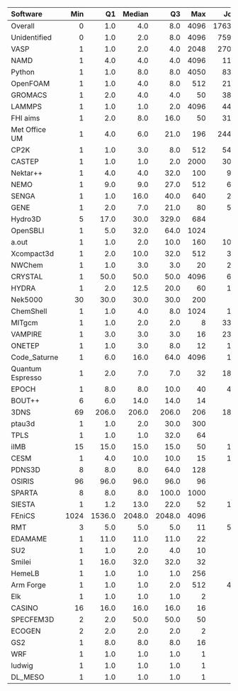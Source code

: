 | Software         |   Min |     Q1 |   Median |     Q3 |   Max |   Jobs |     Nodeh |   PercentUse |       kWh |   PercentEnergy |   Users |   Projects |
|:-----------------|------:|-------:|---------:|-------:|------:|-------:|----------:|-------------:|----------:|----------------:|--------:|-----------:|
| Overall          |     0 |    1.0 |      4.0 |    8.0 |  4096 | 176317 | 4470197.6 |        100.0 | 1688100.6 |           100.0 |     894 |        126 |
| Unidentified     |     0 |    1.0 |      2.0 |    8.0 |  4096 |  75967 | 1306601.2 |         29.2 |  459492.1 |            27.2 |     781 |        117 |
| VASP             |     1 |    1.0 |      2.0 |    4.0 |  2048 |  27024 |  598045.0 |         13.4 |  210370.3 |            12.5 |     119 |         14 |
| NAMD             |     1 |    4.0 |      4.0 |    4.0 |  4096 |   1134 |  430917.5 |          9.6 |  211980.8 |            12.6 |       9 |          7 |
| Python           |     1 |    1.0 |      8.0 |    8.0 |  4050 |   8316 |  238801.6 |          5.3 |   84378.3 |             5.0 |      68 |         22 |
| OpenFOAM         |     1 |    1.0 |      4.0 |    8.0 |   512 |   2149 |  218907.7 |          4.9 |   78273.0 |             4.6 |      44 |         16 |
| GROMACS          |     1 |    2.0 |      4.0 |    4.0 |    50 |   3800 |  214081.1 |          4.8 |  100429.1 |             5.9 |      47 |          9 |
| LAMMPS           |     1 |    1.0 |      1.0 |    2.0 |  4096 |   4474 |  160222.5 |          3.6 |   63194.5 |             3.7 |      53 |         19 |
| FHI aims         |     1 |    2.0 |      8.0 |   16.0 |    50 |   3162 |  158392.0 |          3.5 |   56798.4 |             3.4 |      16 |          3 |
| Met Office UM    |     1 |    4.0 |      6.0 |   21.0 |   196 |  24483 |  150201.6 |          3.4 |   57035.8 |             3.4 |      32 |          3 |
| CP2K             |     1 |    1.0 |      3.0 |    8.0 |   512 |   5406 |   96752.9 |          2.2 |   33797.6 |             2.0 |      41 |         10 |
| CASTEP           |     1 |    1.0 |      1.0 |    2.0 |  2000 |   3037 |   90777.1 |          2.0 |   30050.5 |             1.8 |      43 |          8 |
| Nektar++         |     1 |    4.0 |      4.0 |   32.0 |   100 |    911 |   90707.5 |          2.0 |   30234.7 |             1.8 |       8 |          3 |
| NEMO             |     1 |    9.0 |      9.0 |   27.0 |   512 |    613 |   65283.1 |          1.5 |   21839.1 |             1.3 |      24 |          2 |
| SENGA            |     1 |    1.0 |     16.0 |   40.0 |   640 |    209 |   64824.3 |          1.5 |   34374.6 |             2.0 |       5 |          3 |
| GENE             |     1 |    2.0 |      7.0 |   21.0 |    80 |    531 |   58993.1 |          1.3 |   24487.2 |             1.5 |      11 |          4 |
| Hydro3D          |     5 |   17.0 |     30.0 |  329.0 |   684 |     63 |   51276.6 |          1.1 |   16807.5 |             1.0 |       5 |          2 |
| OpenSBLI         |     1 |    5.0 |     32.0 |   64.0 |  1024 |     82 |   46561.2 |          1.0 |   17955.7 |             1.1 |       3 |          2 |
| a.out            |     1 |    1.0 |      2.0 |   10.0 |   160 |   1078 |   43698.2 |          1.0 |   16129.5 |             1.0 |      11 |          8 |
| Xcompact3d       |     1 |    2.0 |     10.0 |   32.0 |   512 |    303 |   38395.3 |          0.9 |   14828.7 |             0.9 |      11 |          7 |
| NWChem           |     1 |    1.0 |      3.0 |    3.0 |    20 |    286 |   30498.8 |          0.7 |   12109.2 |             0.7 |      13 |          5 |
| CRYSTAL          |     1 |   50.0 |     50.0 |   50.0 |  4096 |    636 |   28667.4 |          0.6 |    9353.0 |             0.6 |       6 |          2 |
| HYDRA            |     1 |    2.0 |     12.5 |   20.0 |    60 |    130 |   28531.7 |          0.6 |   10225.8 |             0.6 |      10 |          7 |
| Nek5000          |    30 |   30.0 |     30.0 |   30.0 |   200 |     37 |   25201.9 |          0.6 |   10090.6 |             0.6 |       2 |          2 |
| ChemShell        |     1 |    1.0 |      4.0 |    8.0 |  1024 |    160 |   21096.0 |          0.5 |    8233.0 |             0.5 |       8 |          3 |
| MITgcm           |     1 |    1.0 |      2.0 |    2.0 |     8 |   3384 |   18361.0 |          0.4 |    7598.6 |             0.5 |      14 |          3 |
| VAMPIRE          |     1 |    3.0 |      3.0 |    3.0 |    16 |   2331 |   17747.9 |          0.4 |    5659.8 |             0.3 |       9 |          3 |
| ONETEP           |     1 |    1.0 |      3.0 |    8.0 |    12 |    146 |   16890.9 |          0.4 |    5597.5 |             0.3 |       7 |          1 |
| Code_Saturne     |     1 |    6.0 |     16.0 |   64.0 |  4096 |    130 |   16494.5 |          0.4 |    4577.7 |             0.3 |       8 |          5 |
| Quantum Espresso |     1 |    2.0 |      7.0 |    7.0 |    32 |   1864 |   15223.0 |          0.3 |    5915.7 |             0.4 |      19 |          6 |
| EPOCH            |     1 |    8.0 |      8.0 |   10.0 |    40 |    494 |   15100.9 |          0.3 |    6059.2 |             0.4 |       6 |          1 |
| BOUT++           |     6 |    6.0 |     14.0 |   14.0 |    14 |     60 |   13661.4 |          0.3 |    5032.7 |             0.3 |       1 |          1 |
| 3DNS             |    69 |  206.0 |    206.0 |  206.0 |   206 |   1820 |   13483.7 |          0.3 |    4414.4 |             0.3 |       2 |          1 |
| ptau3d           |     1 |    1.0 |      2.0 |   30.0 |   300 |     78 |   12840.0 |          0.3 |    4245.1 |             0.3 |       2 |          2 |
| TPLS             |     1 |    1.0 |      1.0 |   32.0 |    64 |     86 |   12185.3 |          0.3 |    4836.8 |             0.3 |       3 |          2 |
| iIMB             |    15 |   15.0 |     15.0 |   15.0 |    50 |    147 |   10563.1 |          0.2 |    4190.7 |             0.2 |       3 |          2 |
| CESM             |     1 |    4.0 |     10.0 |   10.0 |    15 |    128 |    9145.3 |          0.2 |    3119.5 |             0.2 |       4 |          1 |
| PDNS3D           |     8 |    8.0 |      8.0 |   64.0 |   128 |     63 |    7993.7 |          0.2 |    2984.7 |             0.2 |       2 |          1 |
| OSIRIS           |    96 |   96.0 |     96.0 |   96.0 |    96 |     16 |    7514.0 |          0.2 |    2668.5 |             0.2 |       1 |          1 |
| SPARTA           |     8 |    8.0 |      8.0 |  100.0 |  1000 |     15 |    4310.1 |          0.1 |    1283.5 |             0.1 |       1 |          1 |
| SIESTA           |     1 |    1.2 |     13.0 |   22.0 |    52 |    170 |    3787.2 |          0.1 |    1384.2 |             0.1 |       3 |          2 |
| FEniCS           |  1024 | 1536.0 |   2048.0 | 2048.0 |  4096 |      7 |    3172.7 |          0.1 |     934.6 |             0.1 |       1 |          1 |
| RMT              |     3 |    5.0 |      5.0 |    5.0 |    11 |    586 |    2940.9 |          0.1 |     933.7 |             0.1 |       4 |          1 |
| EDAMAME          |     1 |   11.0 |     11.0 |   11.0 |    22 |     41 |    2315.8 |          0.1 |     839.6 |             0.0 |       2 |          1 |
| SU2              |     1 |    1.0 |      2.0 |    4.0 |    10 |     58 |    2099.2 |          0.0 |     804.0 |             0.0 |       2 |          1 |
| Smilei           |     1 |   16.0 |     32.0 |   32.0 |    32 |     98 |    2007.8 |          0.0 |     662.9 |             0.0 |       3 |          1 |
| HemeLB           |     1 |    1.0 |      1.0 |    1.0 |   256 |     20 |    1471.9 |          0.0 |     788.3 |             0.0 |       4 |          2 |
| Arm Forge        |     1 |    1.0 |      1.0 |    2.0 |   512 |    432 |    1204.4 |          0.0 |     355.7 |             0.0 |      21 |         12 |
| Elk              |     1 |    1.0 |      1.0 |    1.0 |     2 |     57 |    1106.6 |          0.0 |     378.3 |             0.0 |       2 |          2 |
| CASINO           |    16 |   16.0 |     16.0 |   16.0 |    16 |      6 |     539.8 |          0.0 |     184.9 |             0.0 |       1 |          1 |
| SPECFEM3D        |     2 |    2.0 |     50.0 |   50.0 |    50 |     16 |     260.8 |          0.0 |      60.8 |             0.0 |       1 |          1 |
| ECOGEN           |     2 |    2.0 |      2.0 |    2.0 |     2 |     21 |     163.8 |          0.0 |      53.8 |             0.0 |       1 |          1 |
| GS2              |     1 |    8.0 |      8.0 |    8.0 |    16 |     39 |     148.1 |          0.0 |      56.7 |             0.0 |       3 |          2 |
| WRF              |     1 |    1.0 |      1.0 |    1.0 |     1 |      5 |      28.1 |          0.0 |       9.6 |             0.0 |       1 |          1 |
| ludwig           |     1 |    1.0 |      1.0 |    1.0 |     1 |      7 |       0.5 |          0.0 |       0.1 |             0.0 |       1 |          1 |
| DL_MESO          |     1 |    1.0 |      1.0 |    1.0 |     1 |      1 |       0.0 |          0.0 |       0.0 |             0.0 |       1 |          1 |